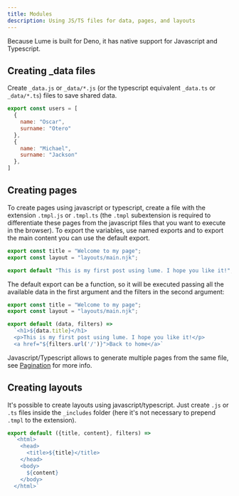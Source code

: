 ```yaml
---
title: Modules
description: Using JS/TS files for data, pages, and layouts
---
```


Because Lume is built for Deno, it has native support for Javascript and Typescript.

## Creating _data files

Create `_data.js` or `_data/*.js` (or the typescript equivalent `_data.ts` or `_data/*.ts`) files to save shared data.

```js
export const users = [
  {
    name: "Oscar",
    surname: "Otero"
  },
  {
    name: "Michael",
    surname: "Jackson"
  },
]
```

## Creating pages

To create pages using javascript or typescript, create a file with the extension `.tmpl.js` or `.tmpl.ts` (the `.tmpl` subextension is required to differentiate these pages from the javascript files that you want to execute in the browser). To export the variables, use named exports and to export the main content you can use the default export.

```js
export const title = "Welcome to my page";
export const layout = "layouts/main.njk";

export default "This is my first post using lume. I hope you like it!";
```

The default export can be a function, so it will be executed passing all the available data in the first argument and the filters in the second argument:

```js
export const title = "Welcome to my page";
export const layout = "layouts/main.njk";

export default (data, filters) => 
  `<h1>${data.title}</h1>
  <p>This is my first post using lume. I hope you like it!</p>
  <a href="${filters.url('/')}">Back to home</a>`
```

Javascript/Typescript allows to generate multiple pages from the same file, see [Pagination](/creating-pages/pagination/) for more info.

## Creating layouts

It's possible to create layouts using javascript/typescript. Just create `.js` or `.ts` files inside the `_includes` folder (here it's not necessary to prepend `.tmpl` to the extension).

```js
export default ({title, content}, filters) => 
  `<html>
    <head>
      <title>${title}</title>
    </head>
    <body>
      ${content}
    </body>
  </html>`
```